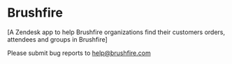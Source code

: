 # Brushfire

[A Zendesk app to help Brushfire organizations find their customers orders, attendees and groups in Brushfire]


Please submit bug reports to help@brushfire.com 
